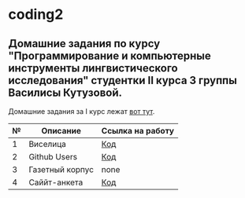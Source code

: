 # coding2
## Домашние задания по курсу "Программирование и компьютерные инструменты лингвистического исследования" студентки II курса 3 группы Василисы Кутузовой.

Домашние задания за I курс лежат [вот тут](https://github.com/dotsanddashes/programming).

№|Описание|Ссылка на работу
---|---|---
1|Виселица|[Код](https://github.com/dotsanddashes/coding2/tree/master/hw1)
2|Github Users|[Код](https://github.com/dotsanddashes/coding2/tree/master/hw2)
3|Газетный корпус|none
4|Саййт-анкета|[Код](https://github.com/dotsanddashes/coding2/tree/master/hw4)
